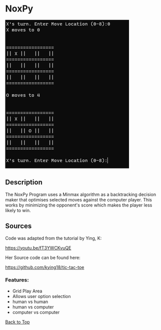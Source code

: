 # NoxPy

<img src="NoxPy.png">

## Description

The NoxPy Program uses a Minmax algorithm as a backtracking decision maker that optimises selected moves against the computer player. This works by minimizing the opponent's score which makes the player less likely to win. 

## Sources

Code was adapted from the tutorial by Ying, K:

https://youtu.be/fT3YWCKvuQE

Her Source code can be found here:

https://github.com/kying18/tic-tac-toe

### Features:
- Grid Play Area
- Allows user option selection
- human vs human
- human vs computer
- computer vs computer

[Back to Top](#NoxPy)
